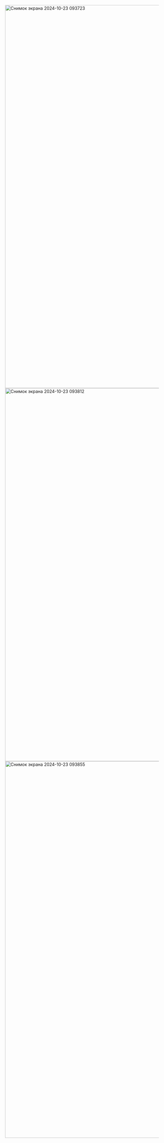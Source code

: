<img width="1256" alt="Снимок экрана 2024-10-23 093723" src="https://github.com/user-attachments/assets/8c6e1e00-618b-4147-9c6c-4de7f1e8c8a9">
<img width="1223" alt="Снимок экрана 2024-10-23 093812" src="https://github.com/user-attachments/assets/8951e40a-2228-44d9-96d6-8a273f53ef80">
<img width="1235" alt="Снимок экрана 2024-10-23 093855" src="https://github.com/user-attachments/assets/dee7c222-48b1-41df-a115-9e62f51a25fa">
